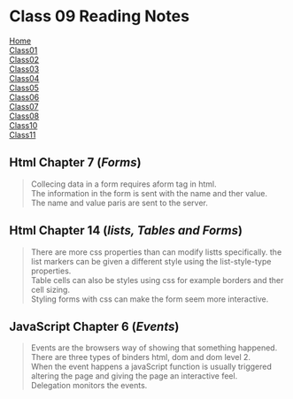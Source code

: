 # **Class 09 Reading Notes**

[Home](README.md)  
[Class01](Class01.md)  
[Class02](Class02.md)  
[Class03](Class03.md)  
[Class04](Class04.md)  
[Class05](Class05.md)  
[Class06](Class06.md)  
[Class07](Class07.md)  
[Class08](Class08.md)  
[Class10](class10.md)  
[Class11](Class11.md)  



## Html Chapter 7 (*Forms*)

> Collecing data in a form requires aform tag in html.  
> The information in the form is sent with the name and ther value.  
> The name and value paris are sent to the server.  

## Html Chapter 14 (*lists, Tables and Forms*)

> There are more css properties than can modify listts specifically.
> the list markers can be given a  different style using the list-style-type properties.  
> Table cells can also be styles using css for example borders and ther cell sizing.  
> Styling forms with css can make the form seem more interactive.

## JavaScript Chapter 6 (*Events*)

>Events are the browsers way of showing that something happened.
> There are three types of binders html, dom and dom level 2.  
> When the event happens a javaScript function is usually triggered altering the page and giving the page an interactive feel.  
> Delegation monitors the events.  